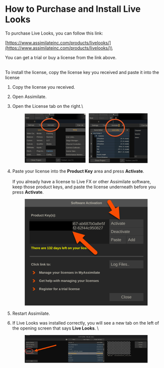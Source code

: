 # How to Purchase and Install Live Looks

To purchase Live Looks, you can follow this link:&#x20;

[https://www.assimilateinc.com/products/livelooks/](https://www.assimilateinc.com/products/livelooks/)\


You can get a trial or buy a license from the link above.&#x20;

\
To install the license, copy the license key you received and paste it into the license&#x20;

1. Copy the license you received.
2. Open Assimilate.
3.  Open the License tab on the right.\


    <figure><img src="../.gitbook/assets/image (3) (1) (1) (1) (1) (1) (1) (1) (1) (1) (1) (1) (1) (1) (1) (1) (1) (1) (1) (1) (1) (1).png" alt=""><figcaption></figcaption></figure>


4.  Paste your license into the **Product Key** area and press **Activate**. \
    \
    If you already have a license to Live FX or other Assimilate software, keep those product keys, and paste the license underneath before you press **Activate**.



    <figure><img src="../.gitbook/assets/image (9) (1) (1) (1) (1) (1) (1) (1) (1) (1).png" alt=""><figcaption></figcaption></figure>
5. Restart Assimilate.
6.  If Live Looks was installed correctly, you will see a new tab on the left of the opening screen that says **Live Looks**. \


    <figure><img src="../.gitbook/assets/image (119).png" alt=""><figcaption></figcaption></figure>
